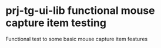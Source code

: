 # prj-tg-ui-lib functional mouse capture item testing

Functional test to some basic mouse capture item features

